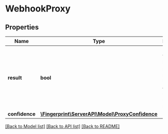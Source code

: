 # WebhookProxy

## Properties
Name | Type | Description | Notes
------------ | ------------- | ------------- | -------------
**result** | **bool** | IP address was used by a public proxy provider or belonged to a known recent residential proxy | [optional] 
**confidence** | [**\Fingerprint\ServerAPI\Model\ProxyConfidence**](ProxyConfidence.md) |  | [optional] 

[[Back to Model list]](../../README.md#documentation-for-models) [[Back to API list]](../../README.md#documentation-for-api-endpoints) [[Back to README]](../../README.md)

